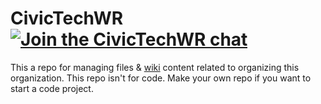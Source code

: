 # CivicTechWR [![Join the CivicTechWR chat](https://civictechwrslack.herokuapp.com/badge.svg)](https://civictechwrslack.herokuapp.com/)

This a repo for managing files &amp; [wiki](https://github.com/CivicTechWR/OrgOrg/wiki/Index) content related to organizing this organization. This repo isn't for code. Make your own repo if you want to start a code project.
